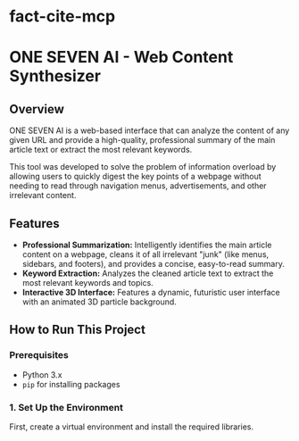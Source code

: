 # fact-cite-mcp
# ONE SEVEN AI - Web Content Synthesizer

## Overview

ONE SEVEN AI is a web-based interface that can analyze the content of any given URL and provide a high-quality, professional summary of the main article text or extract the most relevant keywords.

This tool was developed to solve the problem of information overload by allowing users to quickly digest the key points of a webpage without needing to read through navigation menus, advertisements, and other irrelevant content.

## Features

- **Professional Summarization:** Intelligently identifies the main article content on a webpage, cleans it of all irrelevant "junk" (like menus, sidebars, and footers), and provides a concise, easy-to-read summary.
- **Keyword Extraction:** Analyzes the cleaned article text to extract the most relevant keywords and topics.
- **Interactive 3D Interface:** Features a dynamic, futuristic user interface with an animated 3D particle background.

## How to Run This Project

### Prerequisites

- Python 3.x
- `pip` for installing packages

### 1. Set Up the Environment

First, create a virtual environment and install the required libraries.

